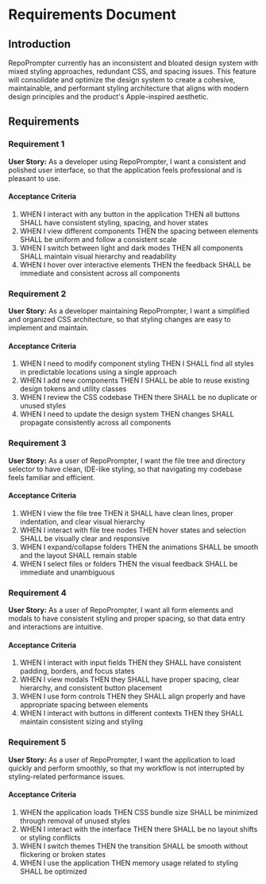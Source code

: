 # Requirements Document

## Introduction

RepoPrompter currently has an inconsistent and bloated design system with mixed styling approaches, redundant CSS, and spacing issues. This feature will consolidate and optimize the design system to create a cohesive, maintainable, and performant styling architecture that aligns with modern design principles and the product's Apple-inspired aesthetic.

## Requirements

### Requirement 1

**User Story:** As a developer using RepoPrompter, I want a consistent and polished user interface, so that the application feels professional and is pleasant to use.

#### Acceptance Criteria

1. WHEN I interact with any button in the application THEN all buttons SHALL have consistent styling, spacing, and hover states
2. WHEN I view different components THEN the spacing between elements SHALL be uniform and follow a consistent scale
3. WHEN I switch between light and dark modes THEN all components SHALL maintain visual hierarchy and readability
4. WHEN I hover over interactive elements THEN the feedback SHALL be immediate and consistent across all components

### Requirement 2

**User Story:** As a developer maintaining RepoPrompter, I want a simplified and organized CSS architecture, so that styling changes are easy to implement and maintain.

#### Acceptance Criteria

1. WHEN I need to modify component styling THEN I SHALL find all styles in predictable locations using a single approach
2. WHEN I add new components THEN I SHALL be able to reuse existing design tokens and utility classes
3. WHEN I review the CSS codebase THEN there SHALL be no duplicate or unused styles
4. WHEN I need to update the design system THEN changes SHALL propagate consistently across all components

### Requirement 3

**User Story:** As a user of RepoPrompter, I want the file tree and directory selector to have clean, IDE-like styling, so that navigating my codebase feels familiar and efficient.

#### Acceptance Criteria

1. WHEN I view the file tree THEN it SHALL have clean lines, proper indentation, and clear visual hierarchy
2. WHEN I interact with file tree nodes THEN hover states and selection SHALL be visually clear and responsive
3. WHEN I expand/collapse folders THEN the animations SHALL be smooth and the layout SHALL remain stable
4. WHEN I select files or folders THEN the visual feedback SHALL be immediate and unambiguous

### Requirement 4

**User Story:** As a user of RepoPrompter, I want all form elements and modals to have consistent styling and proper spacing, so that data entry and interactions are intuitive.

#### Acceptance Criteria

1. WHEN I interact with input fields THEN they SHALL have consistent padding, borders, and focus states
2. WHEN I view modals THEN they SHALL have proper spacing, clear hierarchy, and consistent button placement
3. WHEN I use form controls THEN they SHALL align properly and have appropriate spacing between elements
4. WHEN I interact with buttons in different contexts THEN they SHALL maintain consistent sizing and styling

### Requirement 5

**User Story:** As a user of RepoPrompter, I want the application to load quickly and perform smoothly, so that my workflow is not interrupted by styling-related performance issues.

#### Acceptance Criteria

1. WHEN the application loads THEN CSS bundle size SHALL be minimized through removal of unused styles
2. WHEN I interact with the interface THEN there SHALL be no layout shifts or styling conflicts
3. WHEN I switch themes THEN the transition SHALL be smooth without flickering or broken states
4. WHEN I use the application THEN memory usage related to styling SHALL be optimized